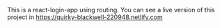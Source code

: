 This is a react-login-app using routing. You can see a live version of this project in https://quirky-blackwell-220948.netlify.com
